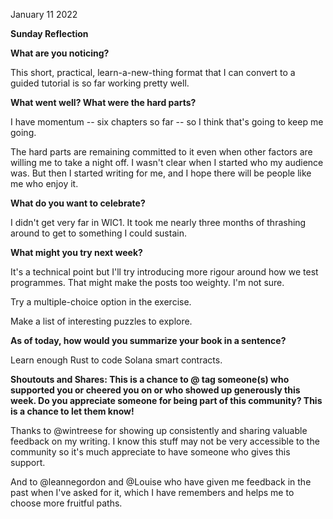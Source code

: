 January 11 2022

**Sunday Reflection**

**What are you noticing?**

This short, practical, learn-a-new-thing format that I can convert to a guided tutorial is so far working pretty well.

**What went well? What were the hard parts?**

I have momentum -- six chapters so far -- so I think that's going to keep me going.

The hard parts are remaining committed to it even when other factors are willing me to take a night off. I wasn't clear when I started who my audience was. But then I started writing for me, and I hope there will be people like me who enjoy it.

**What do you want to celebrate?**

I didn't get very far in WIC1. It took me nearly three months of thrashing around to get to something I could sustain.

**What might you try next week?**

It's a technical point but I'll try introducing more rigour around how we test programmes. That might make the posts too weighty. I'm not sure.

Try a multiple-choice option in the exercise.

Make a list of interesting puzzles to explore.

**As of today, how would you summarize your book in a sentence?**

Learn enough Rust to code Solana smart contracts.

**Shoutouts and Shares: This is a chance to @ tag someone(s) who supported you or cheered you on or who showed up generously this week. Do you appreciate someone for being part of this community? This is a chance to let them know!**

Thanks to @wintreese  for showing up consistently and sharing valuable feedback on my writing. I know this stuff may not be very accessible to the community so it's much appreciate to have someone who gives this support.

And to @leannegordon  and @Louise  who have given me feedback in the past when I've asked for it, which I have remembers and helps me to choose more fruitful paths.
